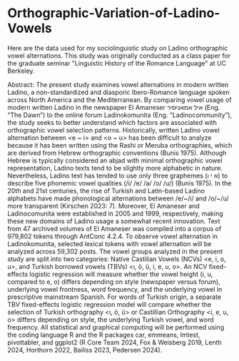 # Orthographic-Variation-of-Ladino-Vowels
Here are the data used for my sociolinguistic study on Ladino orthographic vowel alternations. This study was originally conducted as a class paper for the graduate seminar "Linguistic History of the Romance Language" at UC Berkeley. 

Abstract:
	The present study examines vowel alternations in modern written Ladino, a non-standardized and diasporic Ibero-Romance language spoken across North America and the Mediterranean. By comparing vowel usage of modern written Ladino in the newspaper El Amaneser איל אמאניסיר (Eng. “The Dawn”) to the online forum Ladinokomunita (Eng. “Ladinocommunity”), the study seeks to better understand which factors are associated with orthographic vowel selection patterns. Historically, written Ladino vowel alternation between   <e ~ i> and <o ~ u> has been difficult to analyze because it has been written using the Rashi or Meruba orthographies, which are derived from Hebrew orthographic conventions (Bunis 1975). Although Hebrew is typically considered an abjad with minimal orthographic vowel representation, Ladino texts tend to be slightly more alphabetic in nature. Nevertheless, Ladino text has tended to use only three graphemes (א י  ו) to describe five phonemic vowel qualities (/i/ /e/ /a/ /o/ /u/) (Bunis 1975). In the 20th and 21st centuries, the rise of Turkish and Latin-based Ladino alphabets have made phonological alternations between /e/~/i/ and /o/~/u/ more transparent (Kirschen 2023: 7). Moreover, El Amaneser and Ladinocomunita were established in 2005 and 1999, respectively, making these new domains of Ladino usage a somewhat recent innovation. Text from 47 archived volumes of El Amaneser was compiled into a corpus of 979,802 tokens through AntConc 4.2.4. To observe vowel alternation in Ladinokomunita, selected lexical tokens with vowel alternation will be analyzed across 59,302 posts. The vowel groups analyzed in the present study are split into two categories: Native Castilian Vowels (NCVs) <e, i, o, u>, and Turkish borrowed vowels (TBVs) <ı, ö, ü, i, e, u, o>. An NCV fixed-effects logistic regression will measure whether the vowel height (i, u, compared to e, o) differs depending on style (newspaper versus forum), underlying vowel frontness, word frequency, and the underlying vowel in prescriptive mainstream Spanish. For words of Turkish origin, a separate TBV fixed-effects logistic regression model will compare whether the selection of Turkish orthography <ı, ö, ü> or Castillian Orthography <i, e, u, o> differs depending on style, the underlying Turkish vowel, and word frequency. All statistical and graphical computing will be performed using the coding language R and the R packages car, emmeans, lmtest, pivottabler, and ggplot2 (R Core Team 2024, Fox & Weisberg 2019, Lenth 2024, Horthorn 2022, Bailiss 2023, Pedersen 2024). 
